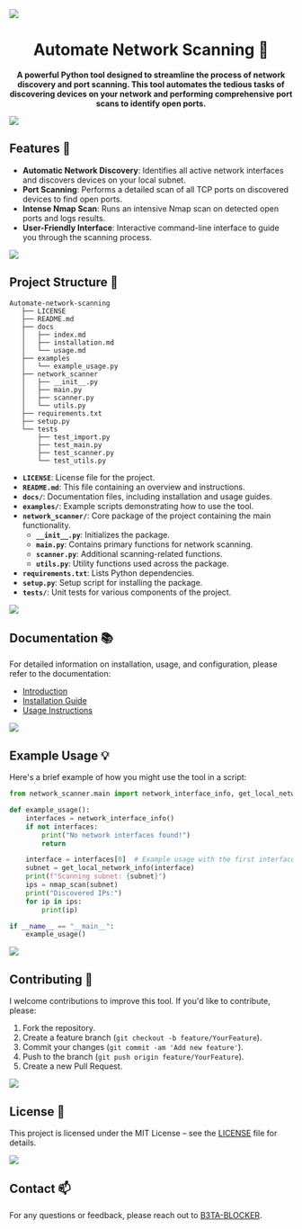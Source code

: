 <img src="https://user-images.githubusercontent.com/73097560/115834477-dbab4500-a447-11eb-908a-139a6edaec5c.gif">

<p align="center">
  <h1 align="center">Automate Network Scanning 🚀</h1>
</p>



<p align="center">
  <strong>A powerful Python tool designed to streamline the process of network discovery and port scanning. This tool automates the tedious tasks of discovering devices on your network and performing comprehensive port scans to identify open ports.</strong>
</p>


<img src="https://user-images.githubusercontent.com/73097560/115834477-dbab4500-a447-11eb-908a-139a6edaec5c.gif">

## Features 🌟

- **Automatic Network Discovery**: Identifies all active network interfaces and discovers devices on your local subnet.
- **Port Scanning**: Performs a detailed scan of all TCP ports on discovered devices to find open ports.
- **Intense Nmap Scan**: Runs an intensive Nmap scan on detected open ports and logs results.
- **User-Friendly Interface**: Interactive command-line interface to guide you through the scanning process.

<img src="https://user-images.githubusercontent.com/73097560/115834477-dbab4500-a447-11eb-908a-139a6edaec5c.gif">

## Project Structure 📂

```
Automate-network-scanning
   ├── LICENSE
   ├── README.md
   ├── docs
   │   ├── index.md
   │   ├── installation.md
   │   └── usage.md
   ├── examples
   │   └── example_usage.py
   ├── network_scanner
   │   ├── __init__.py
   │   ├── main.py
   │   ├── scanner.py
   │   └── utils.py
   ├── requirements.txt
   ├── setup.py
   └── tests
       ├── test_import.py
       ├── test_main.py
       ├── test_scanner.py
       └── test_utils.py
```

- **`LICENSE`**: License file for the project.
- **`README.md`**: This file containing an overview and instructions.
- **`docs/`**: Documentation files, including installation and usage guides.
- **`examples/`**: Example scripts demonstrating how to use the tool.
- **`network_scanner/`**: Core package of the project containing the main functionality.
  - **`__init__.py`**: Initializes the package.
  - **`main.py`**: Contains primary functions for network scanning.
  - **`scanner.py`**: Additional scanning-related functions.
  - **`utils.py`**: Utility functions used across the package.
- **`requirements.txt`**: Lists Python dependencies.
- **`setup.py`**: Setup script for installing the package.
- **`tests/`**: Unit tests for various components of the project.

<img src="https://user-images.githubusercontent.com/73097560/115834477-dbab4500-a447-11eb-908a-139a6edaec5c.gif">

## Documentation 📚

For detailed information on installation, usage, and configuration, please refer to the documentation:

- [Introduction](docs/index.md)
- [Installation Guide](docs/installation.md)
- [Usage Instructions](docs/usage.md)

<img src="https://user-images.githubusercontent.com/73097560/115834477-dbab4500-a447-11eb-908a-139a6edaec5c.gif">

## Example Usage 💡

Here's a brief example of how you might use the tool in a script:

```python
from network_scanner.main import network_interface_info, get_local_network_info, nmap_scan

def example_usage():
    interfaces = network_interface_info()
    if not interfaces:
        print("No network interfaces found!")
        return

    interface = interfaces[0]  # Example usage with the first interface
    subnet = get_local_network_info(interface)
    print(f"Scanning subnet: {subnet}")
    ips = nmap_scan(subnet)
    print("Discovered IPs:")
    for ip in ips:
        print(ip)

if __name__ == "__main__":
    example_usage()
```

<img src="https://user-images.githubusercontent.com/73097560/115834477-dbab4500-a447-11eb-908a-139a6edaec5c.gif">

## Contributing 🤝

I welcome contributions to improve this tool. If you'd like to contribute, please:

1. Fork the repository.
2. Create a feature branch (`git checkout -b feature/YourFeature`).
3. Commit your changes (`git commit -am 'Add new feature'`).
4. Push to the branch (`git push origin feature/YourFeature`).
5. Create a new Pull Request.

<img src="https://user-images.githubusercontent.com/73097560/115834477-dbab4500-a447-11eb-908a-139a6edaec5c.gif">

## License 📜

This project is licensed under the MIT License – see the [LICENSE](LICENSE) file for details.

<img src="https://user-images.githubusercontent.com/73097560/115834477-dbab4500-a447-11eb-908a-139a6edaec5c.gif">

## Contact 📫

For any questions or feedback, please reach out to [B3TA-BLOCKER](https://github.com/B3TA-BLOCKER).
